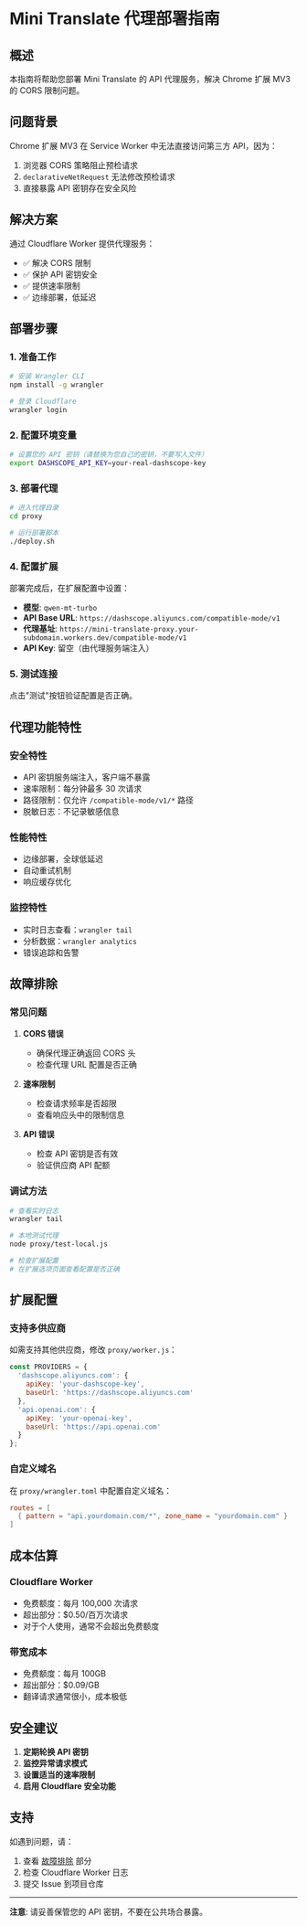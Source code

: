 # Mini Translate 代理部署指南

## 概述

本指南将帮助您部署 Mini Translate 的 API 代理服务，解决 Chrome 扩展 MV3 的 CORS 限制问题。

## 问题背景

Chrome 扩展 MV3 在 Service Worker 中无法直接访问第三方 API，因为：
1. 浏览器 CORS 策略阻止预检请求
2. `declarativeNetRequest` 无法修改预检请求
3. 直接暴露 API 密钥存在安全风险

## 解决方案

通过 Cloudflare Worker 提供代理服务：
- ✅ 解决 CORS 限制
- ✅ 保护 API 密钥安全
- ✅ 提供速率限制
- ✅ 边缘部署，低延迟

## 部署步骤

### 1. 准备工作

```bash
# 安装 Wrangler CLI
npm install -g wrangler

# 登录 Cloudflare
wrangler login
```

### 2. 配置环境变量

```bash
# 设置您的 API 密钥（请替换为您自己的密钥，不要写入文件）
export DASHSCOPE_API_KEY=your-real-dashscope-key
```

### 3. 部署代理

```bash
# 进入代理目录
cd proxy

# 运行部署脚本
./deploy.sh
```

### 4. 配置扩展

部署完成后，在扩展配置中设置：

- **模型**: `qwen-mt-turbo`
- **API Base URL**: `https://dashscope.aliyuncs.com/compatible-mode/v1`
- **代理基址**: `https://mini-translate-proxy.your-subdomain.workers.dev/compatible-mode/v1`
- **API Key**: 留空（由代理服务端注入）

### 5. 测试连接

点击"测试"按钮验证配置是否正确。

## 代理功能特性

### 安全特性
- API 密钥服务端注入，客户端不暴露
- 速率限制：每分钟最多 30 次请求
- 路径限制：仅允许 `/compatible-mode/v1/*` 路径
- 脱敏日志：不记录敏感信息

### 性能特性
- 边缘部署，全球低延迟
- 自动重试机制
- 响应缓存优化

### 监控特性
- 实时日志查看：`wrangler tail`
- 分析数据：`wrangler analytics`
- 错误追踪和告警

## 故障排除

### 常见问题

1. **CORS 错误**
   - 确保代理正确返回 CORS 头
   - 检查代理 URL 配置是否正确

2. **速率限制**
   - 检查请求频率是否超限
   - 查看响应头中的限制信息

3. **API 错误**
   - 检查 API 密钥是否有效
   - 验证供应商 API 配额

### 调试方法

```bash
# 查看实时日志
wrangler tail

# 本地测试代理
node proxy/test-local.js

# 检查扩展配置
# 在扩展选项页面查看配置是否正确
```

## 扩展配置

### 支持多供应商

如需支持其他供应商，修改 `proxy/worker.js`：

```javascript
const PROVIDERS = {
  'dashscope.aliyuncs.com': {
    apiKey: 'your-dashscope-key',
    baseUrl: 'https://dashscope.aliyuncs.com'
  },
  'api.openai.com': {
    apiKey: 'your-openai-key', 
    baseUrl: 'https://api.openai.com'
  }
};
```

### 自定义域名

在 `proxy/wrangler.toml` 中配置自定义域名：

```toml
routes = [
  { pattern = "api.yourdomain.com/*", zone_name = "yourdomain.com" }
]
```

## 成本估算

### Cloudflare Worker
- 免费额度：每月 100,000 次请求
- 超出部分：$0.50/百万次请求
- 对于个人使用，通常不会超出免费额度

### 带宽成本
- 免费额度：每月 100GB
- 超出部分：$0.09/GB
- 翻译请求通常很小，成本极低

## 安全建议

1. **定期轮换 API 密钥**
2. **监控异常请求模式**
3. **设置适当的速率限制**
4. **启用 Cloudflare 安全功能**

## 支持

如遇到问题，请：
1. 查看 [故障排除](#故障排除) 部分
2. 检查 Cloudflare Worker 日志
3. 提交 Issue 到项目仓库

---

**注意**: 请妥善保管您的 API 密钥，不要在公共场合暴露。
